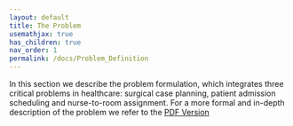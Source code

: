 ```yaml
---
layout: default
title: The Problem
usemathjax: true
has_children: true
nav_order: 1
permalink: /docs/Problem_Definition
---
```


In this section we describe the problem formulation, which integrates three critical
problems in healthcare: surgical case planning, patient admission
scheduling and nurse-to-room assignment.
For a more formal and in-depth description of the problem we refer to the [PDF Version](https://iolab.uniud.it/)

<!-- TODO: Correct citations, streamline description of the problem -->

